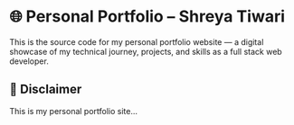 # 🌐 Personal Portfolio – Shreya Tiwari

This is the source code for my personal portfolio website — a digital showcase of my technical journey, projects, and skills as a full stack web developer.

## 🚫 Disclaimer
This is my personal portfolio site...
